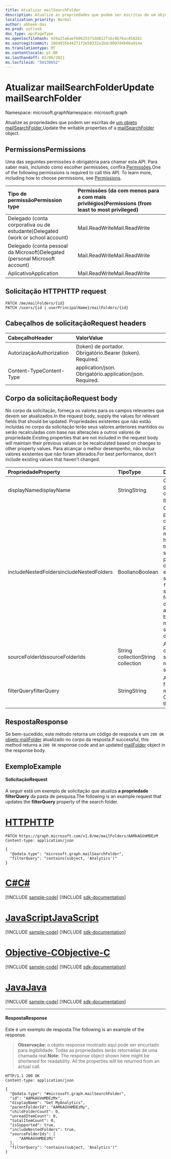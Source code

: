 ```yaml
---
title: Atualizar mailSearchFolder
description: Atualize as propriedades que podem ser escritas de um objeto mailSearchFolder.
localization_priority: Normal
author: abheek-das
ms.prod: outlook
doc_type: apiPageType
ms.openlocfilehash: 939a25a6aef69625571dd812f16c0b76ac458281
ms.sourcegitcommit: 1004835b44271f2e50332a1bdc9097d4b06a914a
ms.translationtype: MT
ms.contentlocale: pt-BR
ms.lasthandoff: 02/06/2021
ms.locfileid: "50130652"
---
```

# <a name="update-mailsearchfolder"></a><span data-ttu-id="b9ac2-103">Atualizar mailSearchFolder</span><span class="sxs-lookup"><span data-stu-id="b9ac2-103">Update mailSearchFolder</span></span>

<span data-ttu-id="b9ac2-104">Namespace: microsoft.graph</span><span class="sxs-lookup"><span data-stu-id="b9ac2-104">Namespace: microsoft.graph</span></span>

<span data-ttu-id="b9ac2-105">Atualize as propriedades que podem ser escritas de [um objeto mailSearchFolder.](../resources/mailsearchfolder.md)</span><span class="sxs-lookup"><span data-stu-id="b9ac2-105">Update the writable properties of a [mailSearchFolder](../resources/mailsearchfolder.md) object.</span></span>

## <a name="permissions"></a><span data-ttu-id="b9ac2-106">Permissions</span><span class="sxs-lookup"><span data-stu-id="b9ac2-106">Permissions</span></span>
<span data-ttu-id="b9ac2-p101">Uma das seguintes permissões é obrigatória para chamar esta API. Para saber mais, incluindo como escolher permissões, confira [Permissões](/graph/permissions-reference).</span><span class="sxs-lookup"><span data-stu-id="b9ac2-p101">One of the following permissions is required to call this API. To learn more, including how to choose permissions, see [Permissions](/graph/permissions-reference).</span></span>

|<span data-ttu-id="b9ac2-109">Tipo de permissão</span><span class="sxs-lookup"><span data-stu-id="b9ac2-109">Permission type</span></span>      | <span data-ttu-id="b9ac2-110">Permissões (da com menos para a com mais privilégios)</span><span class="sxs-lookup"><span data-stu-id="b9ac2-110">Permissions (from least to most privileged)</span></span>              |
|:--------------------|:---------------------------------------------------------|
|<span data-ttu-id="b9ac2-111">Delegado (conta corporativa ou de estudante)</span><span class="sxs-lookup"><span data-stu-id="b9ac2-111">Delegated (work or school account)</span></span> | <span data-ttu-id="b9ac2-112">Mail.ReadWrite</span><span class="sxs-lookup"><span data-stu-id="b9ac2-112">Mail.ReadWrite</span></span>    |
|<span data-ttu-id="b9ac2-113">Delegado (conta pessoal da Microsoft)</span><span class="sxs-lookup"><span data-stu-id="b9ac2-113">Delegated (personal Microsoft account)</span></span> | <span data-ttu-id="b9ac2-114">Mail.ReadWrite</span><span class="sxs-lookup"><span data-stu-id="b9ac2-114">Mail.ReadWrite</span></span>    |
|<span data-ttu-id="b9ac2-115">Aplicativo</span><span class="sxs-lookup"><span data-stu-id="b9ac2-115">Application</span></span> | <span data-ttu-id="b9ac2-116">Mail.ReadWrite</span><span class="sxs-lookup"><span data-stu-id="b9ac2-116">Mail.ReadWrite</span></span> |

## <a name="http-request"></a><span data-ttu-id="b9ac2-117">Solicitação HTTP</span><span class="sxs-lookup"><span data-stu-id="b9ac2-117">HTTP request</span></span>
<!-- { "blockType": "ignored" } -->
```http
PATCH /me/mailFolders/{id}
PATCH /users/{id | userPrincipalName}/mailFolders/{id}
```

## <a name="request-headers"></a><span data-ttu-id="b9ac2-118">Cabeçalhos de solicitação</span><span class="sxs-lookup"><span data-stu-id="b9ac2-118">Request headers</span></span>
| <span data-ttu-id="b9ac2-119">Cabeçalho</span><span class="sxs-lookup"><span data-stu-id="b9ac2-119">Header</span></span>       | <span data-ttu-id="b9ac2-120">Valor</span><span class="sxs-lookup"><span data-stu-id="b9ac2-120">Value</span></span> |
|:---------------|:--------|
| <span data-ttu-id="b9ac2-121">Autorização</span><span class="sxs-lookup"><span data-stu-id="b9ac2-121">Authorization</span></span>  | <span data-ttu-id="b9ac2-p102">{token} de portador. Obrigatório.</span><span class="sxs-lookup"><span data-stu-id="b9ac2-p102">Bearer {token}. Required.</span></span>  |
| <span data-ttu-id="b9ac2-124">Content-Type</span><span class="sxs-lookup"><span data-stu-id="b9ac2-124">Content-Type</span></span>  | <span data-ttu-id="b9ac2-p103">application/json. Obrigatório.</span><span class="sxs-lookup"><span data-stu-id="b9ac2-p103">application/json. Required.</span></span>  |

## <a name="request-body"></a><span data-ttu-id="b9ac2-127">Corpo da solicitação</span><span class="sxs-lookup"><span data-stu-id="b9ac2-127">Request body</span></span>
<span data-ttu-id="b9ac2-128">No corpo da solicitação, forneça os valores para os campos relevantes que devem ser atualizados.</span><span class="sxs-lookup"><span data-stu-id="b9ac2-128">In the request body, supply the values for relevant fields that should be updated.</span></span> <span data-ttu-id="b9ac2-129">Propriedades existentes que não estão incluídas no corpo da solicitação terão seus valores anteriores mantidos ou serão recalculadas com base nas alterações a outros valores de propriedade.</span><span class="sxs-lookup"><span data-stu-id="b9ac2-129">Existing properties that are not included in the request body will maintain their previous values or be recalculated based on changes to other property values.</span></span> <span data-ttu-id="b9ac2-130">Para alcançar o melhor desempenho, não inclua valores existentes que não foram alterados.</span><span class="sxs-lookup"><span data-stu-id="b9ac2-130">For best performance, don't include existing values that haven't changed.</span></span>

| <span data-ttu-id="b9ac2-131">Propriedade</span><span class="sxs-lookup"><span data-stu-id="b9ac2-131">Property</span></span>     | <span data-ttu-id="b9ac2-132">Tipo</span><span class="sxs-lookup"><span data-stu-id="b9ac2-132">Type</span></span>   |<span data-ttu-id="b9ac2-133">Descrição</span><span class="sxs-lookup"><span data-stu-id="b9ac2-133">Description</span></span>|
|:---------------|:--------|:----------|
| <span data-ttu-id="b9ac2-134">displayName</span><span class="sxs-lookup"><span data-stu-id="b9ac2-134">displayName</span></span> | <span data-ttu-id="b9ac2-135">String</span><span class="sxs-lookup"><span data-stu-id="b9ac2-135">String</span></span> | <span data-ttu-id="b9ac2-136">O nome de exibição [da mailFolder](../resources/mailfolder.md).</span><span class="sxs-lookup"><span data-stu-id="b9ac2-136">The display name of the [mailFolder](../resources/mailfolder.md).</span></span>|
| <span data-ttu-id="b9ac2-137">includeNestedFolders</span><span class="sxs-lookup"><span data-stu-id="b9ac2-137">includeNestedFolders</span></span> | <span data-ttu-id="b9ac2-138">Booliano</span><span class="sxs-lookup"><span data-stu-id="b9ac2-138">Boolean</span></span> | <span data-ttu-id="b9ac2-139">Como a hierarquia da pasta da caixa de correio deve ser percorrido.</span><span class="sxs-lookup"><span data-stu-id="b9ac2-139">How the mailbox folder hierarchy should be traversed.</span></span> <span data-ttu-id="b9ac2-140">`true` significa que uma pesquisa profunda deve ser feita enquanto isso significa que uma `false` pesquisa superficial deve ser feita em vez disso.</span><span class="sxs-lookup"><span data-stu-id="b9ac2-140">`true` means that a deep search should be done while `false` means a shallow search should be done instead.</span></span> |
| <span data-ttu-id="b9ac2-141">sourceFolderIds</span><span class="sxs-lookup"><span data-stu-id="b9ac2-141">sourceFolderIds</span></span> | <span data-ttu-id="b9ac2-142">String collection</span><span class="sxs-lookup"><span data-stu-id="b9ac2-142">String collection</span></span> | <span data-ttu-id="b9ac2-143">As pastas de caixa de correio que devem ser mineradas.</span><span class="sxs-lookup"><span data-stu-id="b9ac2-143">The mailbox folders that should be mined.</span></span> |
| <span data-ttu-id="b9ac2-144">filterQuery</span><span class="sxs-lookup"><span data-stu-id="b9ac2-144">filterQuery</span></span> | <span data-ttu-id="b9ac2-145">String</span><span class="sxs-lookup"><span data-stu-id="b9ac2-145">String</span></span> | <span data-ttu-id="b9ac2-146">A consulta OData para filtrar as mensagens.</span><span class="sxs-lookup"><span data-stu-id="b9ac2-146">The OData query to filter the messages.</span></span> |

## <a name="response"></a><span data-ttu-id="b9ac2-147">Resposta</span><span class="sxs-lookup"><span data-stu-id="b9ac2-147">Response</span></span>
<span data-ttu-id="b9ac2-148">Se bem-sucedido, este método retorna um código de resposta e um `200 OK` [objeto mailFolder](../resources/mailfolder.md) atualizado no corpo da resposta.</span><span class="sxs-lookup"><span data-stu-id="b9ac2-148">If successful, this method returns a `200 OK` response code and an updated [mailFolder](../resources/mailfolder.md) object in the response body.</span></span>

## <a name="example"></a><span data-ttu-id="b9ac2-149">Exemplo</span><span class="sxs-lookup"><span data-stu-id="b9ac2-149">Example</span></span>
#### <a name="request"></a><span data-ttu-id="b9ac2-150">Solicitação</span><span class="sxs-lookup"><span data-stu-id="b9ac2-150">Request</span></span>
<span data-ttu-id="b9ac2-151">A seguir está um exemplo de solicitação que atualiza **a propriedade filterQuery** da pasta de pesquisa.</span><span class="sxs-lookup"><span data-stu-id="b9ac2-151">The following is an example request that updates the **filterQuery** property of the search folder.</span></span>

# <a name="http"></a>[<span data-ttu-id="b9ac2-152">HTTP</span><span class="sxs-lookup"><span data-stu-id="b9ac2-152">HTTP</span></span>](#tab/http)
<!-- {
  "blockType": "request",
  "sampleKeys": ["AAMkAGVmMDEzM"],
  "name": "update_mailsearchfolder"
}-->
```http
PATCH https://graph.microsoft.com/v1.0/me/mailFolders/AAMkAGVmMDEzM
Content-type: application/json

{
  "@odata.type": "microsoft.graph.mailSearchFolder",
  "filterQuery": "contains(subject, 'Analytics')"
}
```
# <a name="c"></a>[<span data-ttu-id="b9ac2-153">C#</span><span class="sxs-lookup"><span data-stu-id="b9ac2-153">C#</span></span>](#tab/csharp)
[!INCLUDE [sample-code](../includes/snippets/csharp/update-mailsearchfolder-csharp-snippets.md)]
[!INCLUDE [sdk-documentation](../includes/snippets/snippets-sdk-documentation-link.md)]

# <a name="javascript"></a>[<span data-ttu-id="b9ac2-154">JavaScript</span><span class="sxs-lookup"><span data-stu-id="b9ac2-154">JavaScript</span></span>](#tab/javascript)
[!INCLUDE [sample-code](../includes/snippets/javascript/update-mailsearchfolder-javascript-snippets.md)]
[!INCLUDE [sdk-documentation](../includes/snippets/snippets-sdk-documentation-link.md)]

# <a name="objective-c"></a>[<span data-ttu-id="b9ac2-155">Objective-C</span><span class="sxs-lookup"><span data-stu-id="b9ac2-155">Objective-C</span></span>](#tab/objc)
[!INCLUDE [sample-code](../includes/snippets/objc/update-mailsearchfolder-objc-snippets.md)]
[!INCLUDE [sdk-documentation](../includes/snippets/snippets-sdk-documentation-link.md)]

# <a name="java"></a>[<span data-ttu-id="b9ac2-156">Java</span><span class="sxs-lookup"><span data-stu-id="b9ac2-156">Java</span></span>](#tab/java)
[!INCLUDE [sample-code](../includes/snippets/java/update-mailsearchfolder-java-snippets.md)]
[!INCLUDE [sdk-documentation](../includes/snippets/snippets-sdk-documentation-link.md)]

---


#### <a name="response"></a><span data-ttu-id="b9ac2-157">Resposta</span><span class="sxs-lookup"><span data-stu-id="b9ac2-157">Response</span></span>
<span data-ttu-id="b9ac2-158">Este é um exemplo de resposta.</span><span class="sxs-lookup"><span data-stu-id="b9ac2-158">The following is an example of the response.</span></span>
><span data-ttu-id="b9ac2-p106">**Observação:** o objeto response mostrado aqui pode ser encurtado para legibilidade. Todas as propriedades serão retornadas de uma chamada real.</span><span class="sxs-lookup"><span data-stu-id="b9ac2-p106">**Note:** The response object shown here might be shortened for readability. All the properties will be returned from an actual call.</span></span>
<!-- {
  "blockType": "response",
  "truncated": true,
  "@odata.type": "microsoft.graph.mailSearchFolder"
} -->
```http
HTTP/1.1 200 OK
Content-type: application/json

{
  "@odata.type": "#microsoft.graph.mailSearchFolder",
  "id": "AAMkAGVmMDEzMx",
  "displayName": "Get MyAnalytics",
  "parentFolderId": "AAMkAGVmMDEzMy",
  "childFolderCount": 0,
  "unreadItemCount": 0,
  "totalItemCount": 0,
  "isSupported": true,
  "includeNestedFolders": true,
  "sourceFolderIds": [
      "AAMkAGVmMDEzMi"
  ],
  "filterQuery": "contains(subject, 'Analytics')"
}
```

<!-- uuid: 8fcb5dbc-d5aa-4681-8e31-b001d5168d79
2015-10-25 14:57:30 UTC -->
<!--
{
  "type": "#page.annotation",
  "description": "Update mailSearchFolder",
  "keywords": "",
  "section": "documentation",
  "tocPath": "",
  "suppressions": [

  ]
}
-->

